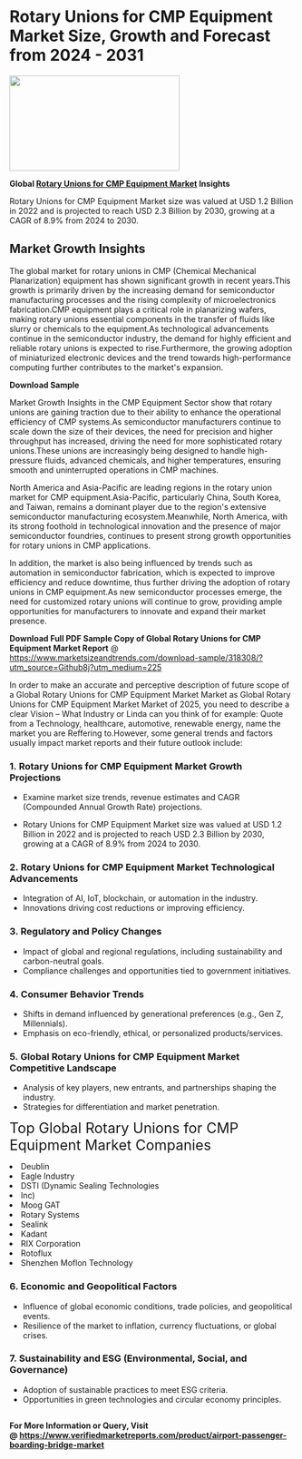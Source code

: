 <H1>Rotary Unions for CMP Equipment Market Size, Growth and Forecast from 2024 - 2031</H1><img class="aligncenter size-medium wp-image-584254" src="https://thirdeyenews.in/wp-content/uploads/2024/09/Global-Market-Research-300x168.jpeg" alt="" width="300" height="168" /><p><strong>Global&nbsp;<a href="https://www.marketsizeandtrends.com/download-sample/318308/?utm_source=Github8j?utm_medium=225">Rotary Unions for CMP Equipment Market</a> Insights</strong></p><p>Rotary Unions for CMP Equipment Market size was valued at USD 1.2 Billion in 2022 and is projected to reach USD 2.3 Billion by 2030, growing at a CAGR of 8.9% from 2024 to 2030.</p><p><h2>Market Growth Insights</h2> <p>The global market for rotary unions in CMP (Chemical Mechanical Planarization) equipment has shown significant growth in recent years.This growth is primarily driven by the increasing demand for semiconductor manufacturing processes and the rising complexity of microelectronics fabrication.CMP equipment plays a critical role in planarizing wafers, making rotary unions essential components in the transfer of fluids like slurry or chemicals to the equipment.As technological advancements continue in the semiconductor industry, the demand for highly efficient and reliable rotary unions is expected to rise.Furthermore, the growing adoption of miniaturized electronic devices and the trend towards high-performance computing further contributes to the market's expansion.</p> <p><strong>Download Sample</strong></p> <p>Market Growth Insights in the CMP Equipment Sector show that rotary unions are gaining traction due to their ability to enhance the operational efficiency of CMP systems.As semiconductor manufacturers continue to scale down the size of their devices, the need for precision and higher throughput has increased, driving the need for more sophisticated rotary unions.These unions are increasingly being designed to handle high-pressure fluids, advanced chemicals, and higher temperatures, ensuring smooth and uninterrupted operations in CMP machines.</p> <p>North America and Asia-Pacific are leading regions in the rotary union market for CMP equipment.Asia-Pacific, particularly China, South Korea, and Taiwan, remains a dominant player due to the region's extensive semiconductor manufacturing ecosystem.Meanwhile, North America, with its strong foothold in technological innovation and the presence of major semiconductor foundries, continues to present strong growth opportunities for rotary unions in CMP applications.</p> <p>In addition, the market is also being influenced by trends such as automation in semiconductor fabrication, which is expected to improve efficiency and reduce downtime, thus further driving the adoption of rotary unions in CMP equipment.As new semiconductor processes emerge, the need for customized rotary unions will continue to grow, providing ample opportunities for manufacturers to innovate and expand their market presence.</p> <p><span class=""><strong>Download Full PDF Sample Copy of Global Rotary Unions for CMP Equipment Market Report</strong> @ <a href="https://www.marketsizeandtrends.com/download-sample/318308/?utm_source=Github8j?utm_medium=225" target="_blank">https://www.marketsizeandtrends.com/download-sample/318308/?utm_source=Github8j?utm_medium=225</a></span></p><p>In order to make an accurate and perceptive description of future scope of a Global&nbsp;Rotary Unions for CMP Equipment Market Market as Global&nbsp;Rotary Unions for CMP Equipment Market Market of 2025, you need to describe a clear Vision &ndash; What Industry or Linda can you think of for example: Quote from a Technology, healthcare, automotive, renewable energy, name the market you are Reffering to.However, some general trends and factors usually impact market reports and their future outlook include:</p><h3>1.&nbsp;<strong>Rotary Unions for CMP Equipment Market Growth Projections</strong></h3><ul><li>Examine market size trends, revenue estimates and CAGR (Compounded Annual Growth Rate) projections.</li><li><p>Rotary Unions for CMP Equipment Market size was valued at USD 1.2 Billion in 2022 and is projected to reach USD 2.3 Billion by 2030, growing at a CAGR of 8.9% from 2024 to 2030.</p></li></ul><h3>2.&nbsp;<strong>Rotary Unions for CMP Equipment Market Technological Advancements</strong></h3><ul><li>Integration of AI, IoT, blockchain, or automation in the industry.</li><li>Innovations driving cost reductions or improving efficiency.</li></ul><h3>3.&nbsp;<strong>Regulatory and Policy Changes</strong></h3><ul><li>Impact of global and regional regulations, including sustainability and carbon-neutral goals.</li><li>Compliance challenges and opportunities tied to government initiatives.</li></ul><h3>4.&nbsp;<strong>Consumer Behavior Trends</strong></h3><ul><li>Shifts in demand influenced by generational preferences (e.g., Gen Z, Millennials).</li><li>Emphasis on eco-friendly, ethical, or personalized products/services.</li></ul><h3>5.&nbsp;<strong>Global Rotary Unions for CMP Equipment Market Competitive Landscape</strong></h3><ul><li>Analysis of key players, new entrants, and partnerships shaping the industry.</li><li>Strategies for differentiation and market penetration.</li></ul><p data-pm-slice="1 1 []"><span style="color: inherit; font-family: inherit; font-size: 25px;">Top Global Rotary Unions for CMP Equipment Market Companies</span></p><div class="" data-test-id=""><p><li>Deublin</li><li> Eagle Industry</li><li> DSTI (Dynamic Sealing Technologies</li><li> Inc)</li><li> Moog GAT</li><li> Rotary Systems</li><li> Sealink</li><li> Kadant</li><li> RIX Corporation</li><li> Rotoflux</li><li> Shenzhen Moflon Technology</li></p></div><h3>6.&nbsp;<strong>Economic and Geopolitical Factors</strong></h3><ul><li>Influence of global economic conditions, trade policies, and geopolitical events.</li><li>Resilience of the market to inflation, currency fluctuations, or global crises.</li></ul><h3>7.&nbsp;<strong>Sustainability and ESG (Environmental, Social, and Governance)</strong></h3><ul><li>Adoption of sustainable practices to meet ESG criteria.</li><li>Opportunities in green technologies and circular economy principles.</li></ul><h2><strong style="font-size: 14px;">For More Information or Query, Visit @&nbsp;</strong><a style="background-color: #ffffff; font-size: 14px;" href="https://www.marketsizeandtrends.com/report/rotary-unions-for-cmp-equipment-market/" target="_blank">https://www.verifiedmarketreports.com/product/airport-passenger-boarding-bridge-market</a></h2>